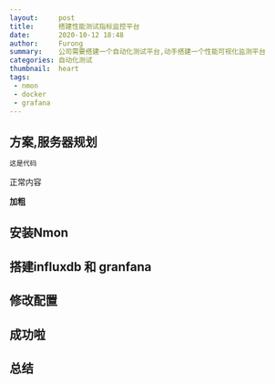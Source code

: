 ```yaml
---
layout:     post
title:      搭建性能测试指标监控平台
date:       2020-10-12 18:48
author:     Furong
summary:    公司需要搭建一个自动化测试平台,动手搭建一个性能可视化监测平台
categories: 自动化测试
thumbnail:  heart
tags:
 - nmon
 - docker
 - grafana
---
```


## 方案,服务器规划

```sh
这是代码
````

正常内容

**加粗**

## 安装Nmon


## 搭建influxdb 和 granfana


## 修改配置


## 成功啦 


## 总结 

